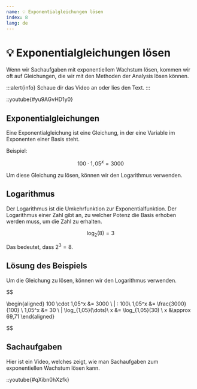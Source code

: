 ```yaml
---
name: 💡 Exponentialgleichungen lösen 
index: 8
lang: de
---
```


# 💡 Exponentialgleichungen lösen

Wenn wir Sachaufgaben mit exponentiellem Wachstum lösen, kommen wir oft auf Gleichungen, die wir mit den Methoden der Analysis lösen können.

:::alert{info}
Schaue dir das Video an oder lies den Text.
:::

::youtube{#yu9AGvHD1y0}

## Exponentialgleichungen

Eine Exponentialgleichung ist eine Gleichung, in der eine Variable im Exponenten einer Basis steht.

Beispiel:

$$100 \cdot 1,05^x = 3000$$

Um diese Gleichung zu lösen, können wir den Logarithmus verwenden.

## Logarithmus

Der Logarithmus ist die Umkehrfunktion zur Exponentialfunktion. Der Logarithmus einer Zahl gibt an, zu welcher Potenz die Basis erhoben werden muss, um die Zahl zu erhalten.

$$\log_2(8) = 3$$

Das bedeutet, dass $2^3 = 8$.

## Lösung des Beispiels

Um die Gleichung zu lösen, können wir den Logarithmus verwenden.

$$

\begin{aligned}
100 \cdot 1,05^x &= 3000 \ | : 100\\
1,05^x &= \frac{3000}{100} \\
1,05^x &= 30 \ | \log_{1,05}(\dots)\\
x &= \log_{1,05}(30) \\
x &\approx 69,71 
\end{aligned}

$$

## Sachaufgaben

Hier ist ein Video, welches zeigt, wie man Sachaufgaben zum exponentiellen Wachstum lösen kann.

::youtube{#qXibn0hXzfk}